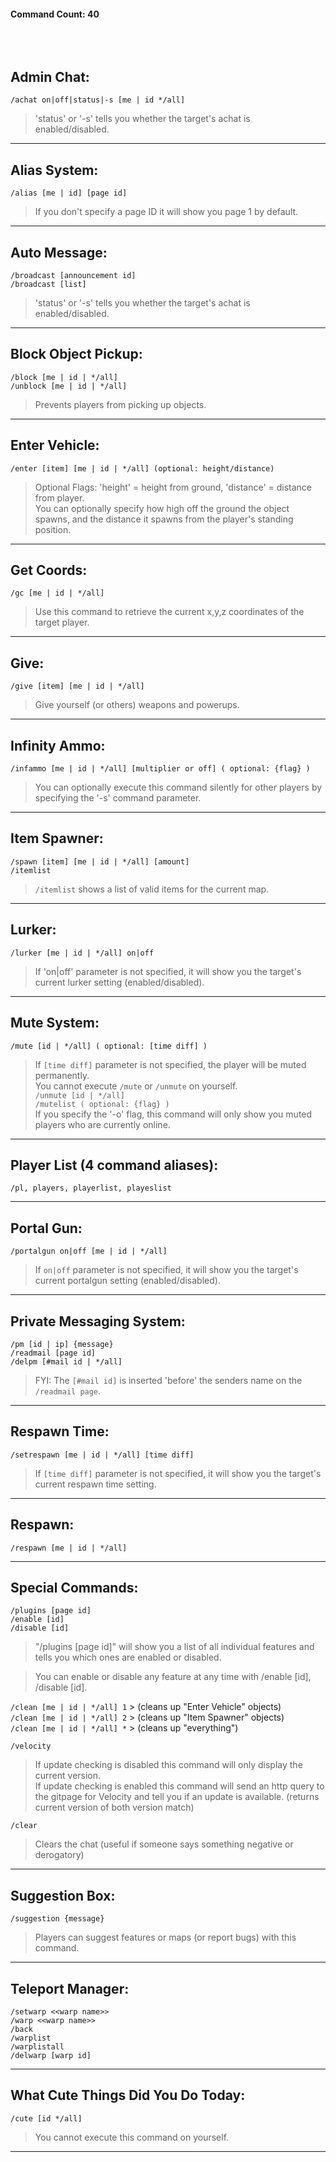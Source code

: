 #### Command Count: 40<br/><br/><br/><br/>


## Admin Chat:
`/achat on|off|status|-s [me | id */all]`
>  'status' or '-s' tells you whether the target's achat is enabled/disabled.
- - - -

## Alias System:
`/alias [me | id] [page id]`
> If you don't specify a page ID it will show you page 1 by default.
- - - -

## Auto Message:
`/broadcast [announcement id]`<br/>
`/broadcast [list]`
>  'status' or '-s' tells you whether the target's achat is enabled/disabled.
- - - -

## Block Object Pickup:
`/block [me | id | */all]`<br/>
`/unblock [me | id | */all]`
> Prevents players from picking up objects.
- - - -

## Enter Vehicle:
`/enter [item] [me | id | */all] (optional: height/distance)`
>  Optional Flags: 'height' = height from ground, 'distance' = distance from player.<br/>
>  You can optionally specify how high off the ground the object spawns, and the distance it spawns from the player's standing position.
- - - -

## Get Coords:
`/gc [me | id | */all]`
> Use this command to retrieve the current x,y,z coordinates of the target player.
- - - -

## Give:
`/give [item] [me | id | */all]`
> Give yourself (or others) weapons and powerups.
- - - -

## Infinity Ammo:
`/infammo [me | id | */all] [multiplier or off] ( optional: {flag} )`
>  You can optionally execute this command silently for other players by specifying the '-s' command parameter.
- - - -

## Item Spawner:
`/spawn [item] [me | id | */all] [amount]`<br/>
`/itemlist`
> `/itemlist` shows a list of valid items for the current map.
- - - -

## Lurker:
`/lurker [me | id | */all] on|off`
>  If 'on|off' parameter is not specified, it will show you the target's current lurker setting (enabled/disabled).
- - - -

## Mute System:
`/mute [id | */all] ( optional: [time diff] )`
> If `[time diff]` parameter is not specified, the player will be muted permanently.<br/>
> You cannot execute `/mute` or `/unmute` on yourself.<br/>
`/unmute [id | */all]`<br/>
`/mutelist ( optional: {flag} )`<br/>
> If you specify the '-o' flag, this command will only show you muted players who are currently online.
- - - -

## Player List (4 command aliases):
`/pl, players, playerlist, playeslist`
- - - -

## Portal Gun:
`/portalgun on|off [me | id | */all]`
> If `on|off` parameter is not specified, it will show you the target's current portalgun setting (enabled/disabled).
- - - -

## Private Messaging System:
`/pm [id | ip] {message}`<br/>
`/readmail [page id]`<br/>
`/delpm [#mail id | */all]`
> FYI: The `[#mail id]` is inserted 'before' the senders name on the `/readmail page`.
- - - -

## Respawn Time:
`/setrespawn [me | id | */all] [time diff]`
>  If `[time diff]` parameter is not specified, it will show you the target's current respawn time setting.
- - - -

## Respawn:
`/respawn [me | id | */all]`
- - - -

## Special Commands:
`/plugins [page id]`<br/>
`/enable [id]`<br/>
`/disable [id]`
> "/plugins [page id]" will show you a list of all individual features and tells you which ones are enabled or disabled.

> You can enable or disable any feature at any time with /enable [id], /disable [id].

`/clean [me | id | */all] 1` > (cleans up "Enter Vehicle" objects)<br/>
`/clean [me | id | */all] 2` > (cleans up "Item Spawner" objects)<br/>
`/clean [me | id | */all] *` > (cleans up "everything")<br/>

`/velocity`
> If update checking is disabled this command will only display the current version.<br/>
> If update checking is enabled this command will send an http query to the gitpage for Velocity and tell you if an update is available. (returns current version of both version match)

`/clear`
> Clears the chat (useful if someone says something negative or derogatory)
- - - -

## Suggestion Box:
`/suggestion {message}`
>  Players can suggest features or maps (or report bugs) with this command.
- - - -

## Teleport Manager:
`/setwarp <<warp name>>`<br/>
`/warp <<warp name>>`<br/>
`/back`<br/>
`/warplist`<br/>
`/warplistall`<br/>
`/delwarp [warp id]`
- - - -

## What Cute Things Did You Do Today:
`/cute [id */all]`
>  You cannot execute this command on yourself.
- - - -
